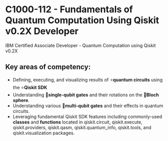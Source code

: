 # C1000-112 - Fundamentals of Quantum Computation Using Qiskit v0.2X Developer
IBM Certified Associate Developer - Quantum Computation using Qiskit v0.2X
## Key areas of competency:
- Defining, executing, and visualizing results of :star:**quantum circuits** using the :star:**Qiskit SDK**
- Understanding :low_brightness:**single-qubit gates** and their rotations on the :low_brightness:**Bloch sphere**.
- Understanding various :low_brightness:**multi-qubit gates** and their effects in quantum circuits.
- Leveraging fundamental Qiskit SDK features including commonly-used **classes** and **functions** located in qiskit.circuit, qiskit.execute, qiskit.providers, qiskit.qasm, qiskit.quantum_info, qiskit.tools, and qiskit.visualization packages.
